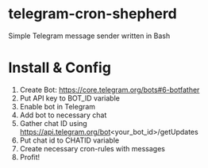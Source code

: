 # telegram-cron-shepherd
Simple Telegram message sender written in Bash

# Install & Config
1. Create Bot: https://core.telegram.org/bots#6-botfather
2. Put API key to BOT_ID variable
3. Enable bot in Telegram
4. Add bot to necessary chat
3. Gather chat ID using https://api.telegram.org/bot<your_bot_id>/getUpdates
4. Put chat id to CHATID variable
5. Create necessary cron-rules with messages
6. Profit!
